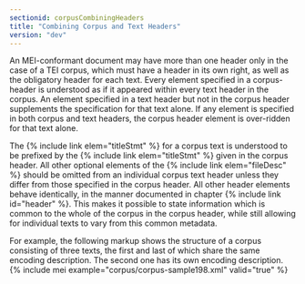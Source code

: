 ```yaml
---
sectionid: corpusCombiningHeaders
title: "Combining Corpus and Text Headers"
version: "dev"
---
```


An MEI-conformant document may have more than one header only in the case of a TEI corpus, which must have a header in its own right, as well as the obligatory header for each text. Every element specified in a corpus-header is understood as if it appeared within every text header in the corpus. An element specified in a text header but not in the corpus header supplements the specification for that text alone. If any element is specified in both corpus and text headers, the corpus header element is over-ridden for that text alone.

The {% include link elem="titleStmt" %} for a corpus text is understood to be prefixed by the {% include link elem="titleStmt" %} given in the corpus header. All other optional elements of the {% include link elem="fileDesc" %} should be omitted from an individual corpus text header unless they differ from those specified in the corpus header. All other header elements behave identically, in the manner documented in chapter {% include link id="header" %}. This makes it possible to state information which is common to the whole of the corpus in the corpus header, while still allowing for individual texts to vary from this common metadata.

For example, the following markup shows the structure of a corpus consisting of three texts, the first and last of which share the same encoding description. The second one has its own encoding description.
{% include mei example="corpus/corpus-sample198.xml" valid="true" %}
    